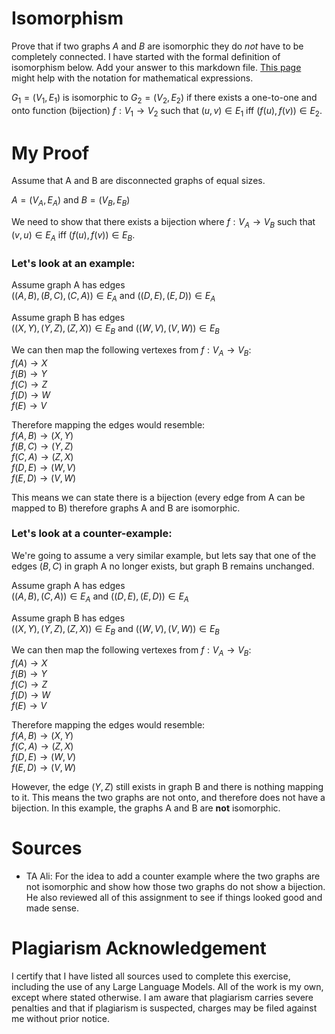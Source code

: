 # Isomorphism

Prove that if two graphs $A$ and $B$ are isomorphic they do *not* have to
be completely connected. I have started with the formal definition of
isomorphism below. Add your answer to this markdown file. [This
page](https://docs.github.com/en/get-started/writing-on-github/working-with-advanced-formatting/writing-mathematical-expressions)
might help with the notation for mathematical expressions.

$G_1=(V_1 , E_1)$ is isomorphic to $G_2 = (V_2, E_2)$ if there exists a
one-to-one and onto function (bijection) $f: V_1 \rightarrow V_2$ such that $(u,v)
\in E_1$ iff $(f(u),f(v)) \in E_2$.



# My Proof

Assume that A and B are disconnected graphs of equal sizes.

$A = (V_A , E_A)$ and $B = (V_B , E_B)$

We need to show that there exists a bijection where $f: V_A \to V_B$ such that $(v, u) \in E_A$ iff $(f(u), f(v)) \in E_B$.

### Let's look at an example:

Assume graph A has edges\
$( (A, B), (B, C), (C, A) ) \in E_A$ and $( (D, E), (E, D) ) \in E_A$

Assume graph B has edges \
$( (X, Y), (Y, Z), (Z, X) ) \in E_B$ and $( (W, V), (V, W) ) \in E_B$

We can then map the following vertexes from $f: V_A \to V_B$:\
$f(A) \to X$\
$f(B) \to Y$\
$f(C) \to Z$\
$f(D) \to W$\
$f(E) \to V$

Therefore mapping the edges would resemble:\
$f(A, B) \to (X, Y)$\
$f(B, C) \to (Y, Z)$\
$f(C, A) \to (Z, X)$\
$f(D, E) \to (W, V)$\
$f(E, D) \to (V, W)$

This means we can state there is a bijection (every edge from A can be mapped to B) therefore graphs A and B are isomorphic.


### Let's look at a counter-example:

We're going to assume a very similar example, but lets say that one of the edges $(B, C)$ in graph A no longer exists, but graph B remains unchanged.

Assume graph A has edges\
$( (A, B), (C, A) ) \in E_A$ and $( (D, E), (E, D) ) \in E_A$

Assume graph B has edges \
$( (X, Y), (Y, Z), (Z, X) ) \in E_B$ and $( (W, V), (V, W) ) \in E_B$

We can then map the following vertexes from $f: V_A \to V_B$:\
$f(A) \to X$\
$f(B) \to Y$\
$f(C) \to Z$\
$f(D) \to W$\
$f(E) \to V$

Therefore mapping the edges would resemble:\
$f(A, B) \to (X, Y)$\
$f(C, A) \to (Z, X)$\
$f(D, E) \to (W, V)$\
$f(E, D) \to (V, W)$

However, the edge $(Y, Z)$ still exists in graph B and there is nothing mapping to it. This means the two graphs are not onto, and therefore does not have a bijection. In this example, the graphs A and B are **not** isomorphic.


# Sources

- TA Ali: For the idea to add a counter example where the two graphs are not isomorphic and show how those two graphs do not show a bijection. He also reviewed all of this assignment to see if things looked good and made sense.

# Plagiarism Acknowledgement

I certify that I have listed all sources used to complete this exercise, including the use of any Large Language Models. All of the work is my own, except where stated otherwise. I am aware that plagiarism carries severe penalties and that if plagiarism is suspected, charges may be filed against me without prior notice.